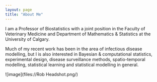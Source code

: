```yaml
---
layout: page
title: "About Me"
---
```


I am a Professor of Biostatistics with a joint position in the Faculty of Veterinary Medicine and Department of Mathematics & Statistics at the University of Calgary. 

Much of my recent work has been in the area of infectious disease modelling, but I is also interested in Bayesian & computational statistics, experimental design, disease surveillance methods, spatio-temporal modelling, statistical learning and statistical modelling in general. 


![image](files://Rob Headshot.png/)
